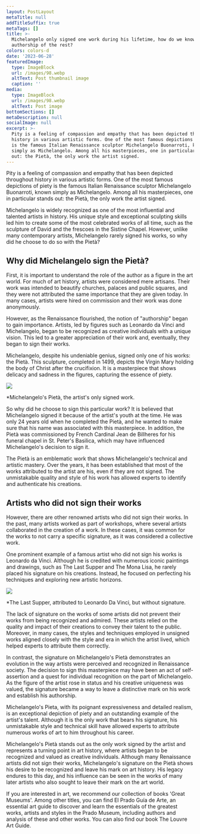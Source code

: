 ```yaml
---
layout: PostLayout
metaTitle: null
addTitleSuffix: true
metaTags: []
title: >-
  Michelangelo only signed one work during his lifetime, how do we know the
  authorship of the rest?
colors: colors-d
date: '2023-06-28'
featuredImage:
  type: ImageBlock
  url: /images/98.webp
  altText: Post thumbnail image
  caption: ''
media:
  type: ImageBlock
  url: /images/98.webp
  altText: Post image
bottomSections: []
metaDescription: null
socialImage: null
excerpt: >-
  Pity is a feeling of compassion and empathy that has been depicted throughout
  history in various artistic forms. One of the most famous depictions of piety
  is the famous Italian Renaissance sculptor Michelangelo Buonarroti, known
  simply as Michelangelo. Among all his masterpieces, one in particular stands
  out: the Pietà, the only work the artist signed.
---
```

Pity is a feeling of compassion and empathy that has been depicted throughout history in various artistic forms. One of the most famous depictions of piety is the famous Italian Renaissance sculptor Michelangelo Buonarroti, known simply as Michelangelo. Among all his masterpieces, one in particular stands out: the Pietà, the only work the artist signed.

Michelangelo is widely recognized as one of the most influential and talented artists in history. His unique style and exceptional sculpting skills led him to create some of the most celebrated works of all time, such as the sculpture of David and the frescoes in the Sistine Chapel. However, unlike many contemporary artists, Michelangelo rarely signed his works, so why did he choose to do so with the Pietà?

## Why did Michelangelo sign the Pietà?

First, it is important to understand the role of the author as a figure in the art world. For much of art history, artists were considered mere artisans. Their work was intended to beautify churches, palaces and public squares, and they were not attributed the same importance that they are given today. In many cases, artists were hired on commission and their work was done anonymously.

However, as the Renaissance flourished, the notion of "authorship" began to gain importance. Artists, led by figures such as Leonardo da Vinci and Michelangelo, began to be recognized as creative individuals with a unique vision. This led to a greater appreciation of their work and, eventually, they began to sign their works.

Michelangelo, despite his undeniable genius, signed only one of his works: the Pietà. This sculpture, completed in 1499, depicts the Virgin Mary holding the body of Christ after the crucifixion. It is a masterpiece that shows delicacy and sadness in the figures, capturing the essence of piety.

![](https://cdn.culturagenial.com/es/imagenes/escultura-piedad-de-miguel-angel-og.jpg)

*Michelangelo's Pietà, the artist's only signed work.

So why did he choose to sign this particular work? It is believed that Michelangelo signed it because of the artist's youth at the time. He was only 24 years old when he completed the Pietà, and he wanted to make sure that his name was associated with this masterpiece. In addition, the Pietà was commissioned by French Cardinal Jean de Billheres for his funeral chapel in St. Peter's Basilica, which may have influenced Michelangelo's decision to sign it.

The Pietà is an emblematic work that shows Michelangelo's technical and artistic mastery. Over the years, it has been established that most of the works attributed to the artist are his, even if they are not signed. The unmistakable quality and style of his work has allowed experts to identify and authenticate his creations.

## Artists who did not sign their works

However, there are other renowned artists who did not sign their works. In the past, many artists worked as part of workshops, where several artists collaborated in the creation of a work. In these cases, it was common for the works to not carry a specific signature, as it was considered a collective work.

One prominent example of a famous artist who did not sign his works is Leonardo da Vinci. Although he is credited with numerous iconic paintings and drawings, such as The Last Supper and The Mona Lisa, he rarely placed his signature on his creations. Instead, he focused on perfecting his techniques and exploring new artistic horizons.

![](https://upload.wikimedia.org/wikipedia/commons/thumb/4/48/The_Last_Supper_-_Leonardo_Da_Vinci_-_High_Resolution_32x16.jpg/1920px-The_Last_Supper_-_Leonardo_Da_Vinci_-_High_Resolution_32x16.jpg)

*The Last Supper, attributed to Leonardo Da Vinci, but without signature.

The lack of signature on the works of some artists did not prevent their works from being recognized and admired. These artists relied on the quality and impact of their creations to convey their talent to the public. Moreover, in many cases, the styles and techniques employed in unsigned works aligned closely with the style and era in which the artist lived, which helped experts to attribute them correctly.

In contrast, the signature on Michelangelo's Pietà demonstrates an evolution in the way artists were perceived and recognized in Renaissance society. The decision to sign this masterpiece may have been an act of self-assertion and a quest for individual recognition on the part of Michelangelo. As the figure of the artist rose in status and his creative uniqueness was valued, the signature became a way to leave a distinctive mark on his work and establish his authorship.

Michelangelo's Pieta, with its poignant expressiveness and detailed realism, is an exceptional depiction of piety and an outstanding example of the artist's talent. Although it is the only work that bears his signature, his unmistakable style and technical skill have allowed experts to attribute numerous works of art to him throughout his career.

Michelangelo's Pietà stands out as the only work signed by the artist and represents a turning point in art history, where artists began to be recognized and valued as creative individuals. Although many Renaissance artists did not sign their works, Michelangelo's signature on the Pietà shows his desire to be recognized and leave his mark on art history. His legacy endures to this day, and his influence can be seen in the works of many later artists who also sought to leave their mark on the art world.

If you are interested in art, we recommend our collection of books 'Great Museums'. Among other titles, you can find El Prado Guía de Arte, an essential art guide to discover and learn the essentials of the greatest works, artists and styles in the Prado Museum, including authors and analysis of these and other works. You can also find our book The Louvre Art Guide.



